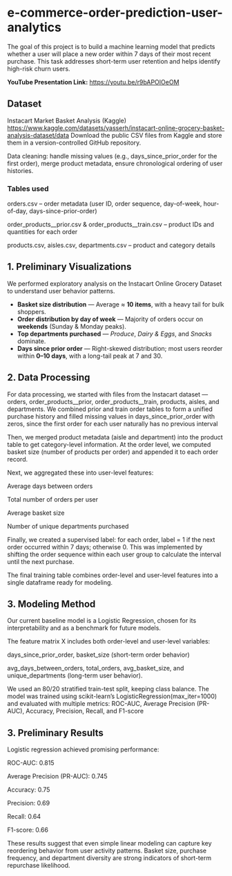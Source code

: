 # e-commerce-order-prediction-user-analytics
The goal of this project is to build a machine learning model that predicts whether a user will place a new order within 7 days of their most recent purchase. This task addresses short-term user retention and helps identify high-risk churn users.

**YouTube Presentation Link:** https://youtu.be/r9bAPOIOeOM

## Dataset
Instacart Market Basket Analysis (Kaggle)
https://www.kaggle.com/datasets/yasserh/instacart-online-grocery-basket-analysis-dataset/data
Download the public CSV files from Kaggle and store them in a version-controlled GitHub repository.

Data cleaning: handle missing values (e.g., days_since_prior_order for the first order), merge product metadata, ensure chronological ordering of user histories.
### Tables used
orders.csv – order metadata (user ID, order sequence, day-of-week, hour-of-day, days-since-prior-order)

order_products__prior.csv & order_products__train.csv – product IDs and quantities for each order

products.csv, aisles.csv, departments.csv – product and category details


## 1. Preliminary Visualizations

We performed exploratory analysis on the Instacart Online Grocery Dataset to understand user behavior patterns.

- **Basket size distribution** — Average ≈ **10 items**, with a heavy tail for bulk shoppers.
- **Order distribution by day of week** — Majority of orders occur on **weekends** (Sunday & Monday peaks).
- **Top departments purchased** — *Produce*, *Dairy & Eggs*, and *Snacks* dominate.
- **Days since prior order** — Right-skewed distribution; most users reorder within **0–10 days**, with a long-tail peak at 7 and 30.

## 2. Data Processing
For data processing, we started with files from the Instacart dataset — orders, order_products__prior, order_products__train, products, aisles, and departments.
We combined prior and train order tables to form a unified purchase history and filled missing values in days_since_prior_order with zeros, since the first order for each user naturally has no previous interval

Then, we merged product metadata (aisle and department) into the product table to get category-level information.
At the order level, we computed basket size (number of products per order) and appended it to each order record.

Next, we aggregated these into user-level features:

Average days between orders

Total number of orders per user

Average basket size

Number of unique departments purchased

Finally, we created a supervised label: for each order, label = 1 if the next order occurred within 7 days; otherwise 0.
This was implemented by shifting the order sequence within each user group to calculate the interval until the next purchase.

The final training table combines order-level and user-level features into a single dataframe ready for modeling.

## 3. Modeling Method
Our current baseline model is a Logistic Regression, chosen for its interpretability and as a benchmark for future models.

The feature matrix X includes both order-level and user-level variables:

days_since_prior_order, basket_size (short-term order behavior)

avg_days_between_orders, total_orders, avg_basket_size, and unique_departments (long-term user behavior).

We used an 80/20 stratified train-test split, keeping class balance.
The model was trained using scikit-learn’s LogisticRegression(max_iter=1000) and evaluated with multiple metrics: ROC-AUC, Average Precision (PR-AUC), Accuracy, Precision, Recall, and F1-score


## 3. Preliminary Results

Logistic regression achieved promising performance:

ROC-AUC: 0.815

Average Precision (PR-AUC): 0.745

Accuracy: 0.75

Precision: 0.69

Recall: 0.64

F1-score: 0.66

These results suggest that even simple linear modeling can capture key reordering behavior from user activity patterns.
Basket size, purchase frequency, and department diversity are strong indicators of short-term repurchase likelihood.
